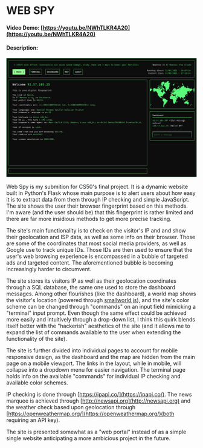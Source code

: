 # WEB SPY
#### Video Demo: [https://youtu.be/NWhTLKR4A20](https://youtu.be/NWhTLKR4A20)
#### Description:
![Screenshot](screenshot.png)

Web Spy is my submition for CS50's final project. It is a dynamic website built in Python's Flask whose main purpose is to alert users about how easy it is to extract data from them through IP checking and simple JavaScript. The site shows the user their browser fingerprint based on this methods. I'm aware (and the user should be) that this fingerprint is rather limited and there are far more insidious methods to get more precise tracking.

The site's main functionality is to check on the visitor's IP and and show their geolocation and ISP data, as well as some info on their browser. Those are some of the coordinates that most social media providers, as well as Google use to track unique IDs. Those IDs are then used to ensure that the user's web browsing experience is encompassed in a bubble of targeted ads and targeted content. The aforementioned bubble is becoming increasingly harder to circumvent.

The site stores its visitors IP as well as their geolocation coordinates through a SQL database, the same one used to store the dashboard messages. Among other flourishes (like the dashboard), a world map shows the visitor's location (powered through [smallworld.js](https://github.com/mikefowler/smallworld.js)), and the site's color scheme can be changed through "commands" on an input field mimicking a "terminal" input prompt. Even though the same effect could be achieved more easily and intuitively through a drop-down list, I think this quirk blends itself better with the "hackerish" aesthetics of the site (and it allows me to expand the list of commands available to the user when extending the functionality of the site).

The site is further divided into individual pages to account for mobile responsive design, as the dashboard and the map are hidden from the main page on a mobile viewport. The links in the layout, while in mobile, will collapse into a dropdown menu for easier navigation. The terminal page holds info on the available "commands" for individual IP checking and available color schemes.

IP checking is done through [https://ipapi.co/](https://ipapi.co/). The news marquee is achieved through [http://newsapi.org](http://newsapi.org) and the weather check based upon geolocation through [https://openweathermap.org/](https://openweathermap.org/)(both requiring an API key).

The site is presented somewhat as a "web portal" instead of as a simple single website anticipating a more ambicious project in the future.


